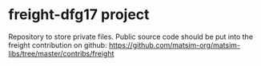 # freight-dfg17 project 

Repository to store private files. Public source code should be put into the freight contribution on github:
https://github.com/matsim-org/matsim-libs/tree/master/contribs/freight

